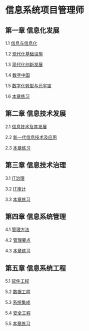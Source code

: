 # 信息系统项目管理师

## 第一章 信息化发展

1.1 [信息与信息化](./1.信息化发展/1.信息与信息化.md)

1.2 [现代化基础设施](./1.信息化发展/2.现代化基础设施.md)

1.3 [现代化创新发展](./1.信息化发展/3.现代化创新发展.md)

1.4 [数字中国](./1.信息化发展/4.数字中国.md)

1.5 [数字化转型与元宇宙](./1.信息化发展/5.数字化转型与元宇宙.md)

1.6 [本章练习](./1.信息化发展/6.本章练习.md)

## 第二章 信息技术发展

2.1 [信息技术及其发展](./2.信息技术发展/1.信息技术及其发展.md)

2.2 [新一代信息技术及应用](./2.信息技术发展/2.新一代信息技术及应用.md)

2.3 [本章练习](./2.信息技术发展/本章练习.md)

## 第三章 信息技术治理

3.1 [IT治理](./3.信息技术治理/1.IT治理.md)

3.2 [IT审计](./3.信息技术治理/2.IT审计.md)

3.3 [本章练习](./3.信息技术治理/3.本章练习.md)

## 第四章 信息系统管理

4.1 [管理方法](./4.信息系统管理/1.管理方法.md)

4.2 [管理要点](./4.信息系统管理/2.管理要点.md)

4.3 [本章练习](./4.信息系统管理/3.本章练习.md)

## 第五章 信息系统工程

5.1 [软件工程](./5.信息系统工程/1.软件工程.md)

5.2 [数据工程](./5.信息系统工程/2.数据工程.md)

5.3 [系统集成](./5.信息系统工程/3.系统集成.md)

5.4 [安全工程](./5.信息系统工程/4.安全工程.md)

5.5 [本章练习](./5.信息系统工程/5.本章练习.md)
